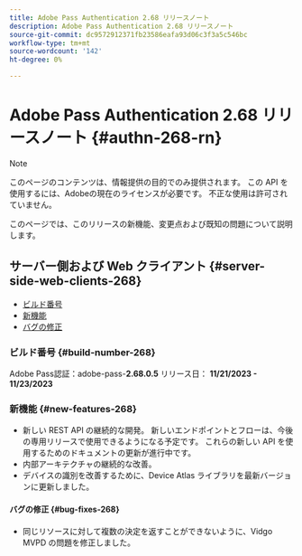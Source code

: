 ```yaml
---
title: Adobe Pass Authentication 2.68 リリースノート
description: Adobe Pass Authentication 2.68 リリースノート
source-git-commit: dc9572912371fb23586eafa93d06c3f3a5c546bc
workflow-type: tm+mt
source-wordcount: '142'
ht-degree: 0%

---
```


# Adobe Pass Authentication 2.68 リリースノート {#authn-268-rn}

>[!NOTE]
>
>このページのコンテンツは、情報提供の目的でのみ提供されます。 この API を使用するには、Adobeの現在のライセンスが必要です。 不正な使用は許可されていません。

このページでは、このリリースの新機能、変更点および既知の問題について説明します。

## サーバー側および Web クライアント {#server-side-web-clients-268}

* [ビルド番号](#build-number-268)
* [新機能](#new-features-268)
* [バグの修正](#bug-fixes-268)

### ビルド番号 {#build-number-268}

Adobe Pass認証：adobe-pass-**2.68.0.5**
リリース日： **11/21/2023 - 11/23/2023**

### 新機能 {#new-features-268}

* 新しい REST API の継続的な開発。 新しいエンドポイントとフローは、今後の専用リリースで使用できるようになる予定です。 これらの新しい API を使用するためのドキュメントの更新が進行中です。
* 内部アーキテクチャの継続的な改善。
* デバイスの識別を改善するために、Device Atlas ライブラリを最新バージョンに更新しました。

#### バグの修正 {#bug-fixes-268}

* 同じリソースに対して複数の決定を返すことができないように、Vidgo MVPD の問題を修正しました。
